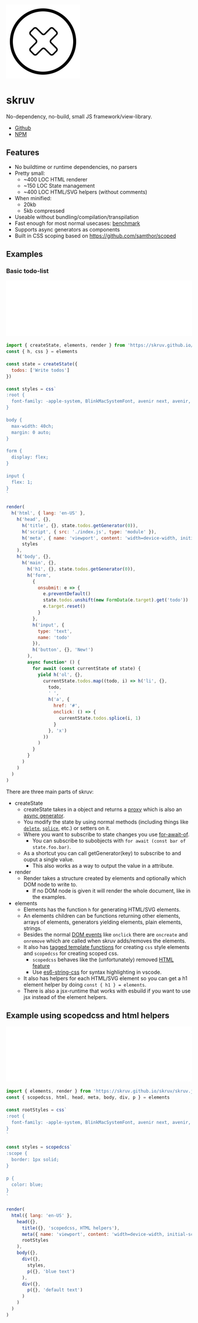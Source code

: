 ![skruv](./icon.svg)

# skruv

No-dependency, no-build, small JS framework/view-library.

* [Github](https://github.com/skruv/skruv)
* [NPM](https://npmjs.com/skruv)

## Features

* No buildtime or runtime dependencies, no parsers
* Pretty small:
  * ~400 LOC HTML renderer
  * ~150 LOC State management
  * ~400 LOC HTML/SVG helpers (without comments)
* When minified:
  * 20kb
  * 5kb compressed
* Useable without bundling/compilation/transpilation
* Fast enough for most normal usecases: [benchmark](https://krausest.github.io/js-framework-benchmark/index.html)
* Supports async generators as components
* Built in CSS scoping based on <https://github.com/samthor/scoped>
<!-- * Works with web components: [tests](https://custom-elements-everywhere.com/libraries/skruv/results/results.html) -->

## Examples

### Basic todo-list

<iframe
  src="./examples/todo/index.html"
  style="width:100%"
  frameborder="0"
  onload="this.style.height = `${this.contentWindow.document.documentElement.scrollHeight + 100}px`"
></iframe>

```js
import { createState, elements, render } from 'https://skruv.github.io/skruv/skruv.js'
const { h, css } = elements

const state = createState({
  todos: ['Write todos']
})

const styles = css`
:root {
  font-family: -apple-system, BlinkMacSystemFont, avenir next, avenir, segoe ui, helvetica neue, helvetica, Cantarell, Ubuntu, roboto, noto, arial, sans-serif;
}

body {
  max-width: 40ch;
  margin: 0 auto;
}

form {
  display: flex;
}

input {
  flex: 1;
}
`

render(
  h('html', { lang: 'en-US' },
    h('head', {},
      h('title', {}, state.todos.getGenerator(0)),
      h('script', { src: './index.js', type: 'module' }),
      h('meta', { name: 'viewport', content: 'width=device-width, initial-scale=1' }),
      styles
    ),
    h('body', {},
      h('main', {},
        h('h1', {}, state.todos.getGenerator(0)),
        h('form',
          {
            onsubmit: e => {
              e.preventDefault()
              state.todos.unshift(new FormData(e.target).get('todo'))
              e.target.reset()
            }
          },
          h('input', {
            type: 'text',
            name: 'todo'
          }),
          h('button', {}, 'New!')
        ),
        async function* () {
          for await (const currentState of state) {
            yield h('ol', {},
              currentState.todos.map((todo, i) => h('li', {},
                todo,
                ' ',
                h('a', {
                  href: '#',
                  onclick: () => {
                    currentState.todos.splice(i, 1)
                  }
                }, 'x')
              ))
            )
          }
        }
      )
    )
  )
)
```

There are three main parts of skruv:

* createState
  * createState takes in a object and returns a [proxy](https://developer.mozilla.org/en-US/docs/Web/JavaScript/Reference/Global_Objects/Proxy) which is also an [async generator](https://developer.mozilla.org/en-US/docs/Web/JavaScript/Reference/Global_Objects/AsyncGenerator).
  * You modify the state by using normal methods (including things like [`delete`](https://developer.mozilla.org/en-US/docs/Web/JavaScript/Reference/Operators/delete), [`splice`](https://developer.mozilla.org/en-US/docs/Web/JavaScript/Reference/Global_Objects/Array/splice), etc.) or setters on it.
  * Where you want to subscribe to state changes you use [for-await-of](https://developer.mozilla.org/en-US/docs/Web/JavaScript/Reference/Statements/for-await...of).
    * You can subscribe to subobjects with `for await (const bar of state.foo.bar)`.
  * As a shortcut you can call getGenerator(key) to subscribe to and ouput a single value.
    * This also works as a way to output the value in a attribute.
* render
  * Render takes a structure created by elements and optionally which DOM node to write to.
    * If no DOM node is given it will render the whole document, like in the examples.
* elements
  * Elements has the function `h` for generating HTML/SVG elements.
  * An elements children can be functions returning other elements, arrays of elements, generators yielding elements, plain elements, strings.
  * Besides the normal [DOM events](https://developer.mozilla.org/en-US/docs/Web/Events) like `onclick` there are `oncreate` and `onremove` which are called when skruv adds/removes the elements.
  * It also has [tagged template functions](https://developer.mozilla.org/en-US/docs/Web/JavaScript/Reference/Template_literals#tagged_templates) for creating `css` style elements and `scopedcss` for creating scoped css.
    * `scopedcss` behaves like the (unfortunately) removed [HTML feature](https://developer.mozilla.org/en-US/docs/Web/API/HTMLStyleElement/scoped)
    * Use [es6-string-css](https://marketplace.visualstudio.com/items?itemName=bashmish.es6-string-css) for syntax highlighting in vscode.
  * It also has helpers for each HTML/SVG element so you can get a h1 element helper by doing `const { h1 } = elements`.
  * There is also a jsx-runtime that works with esbuild if you want to use jsx instead of the element helpers.

## Example using scopedcss and html helpers

<iframe
  src="./examples/scopedcss-htmlhelpers/index.html"
  style="width:100%"
  frameborder="0"
  onload="this.style.height = `${this.contentWindow.document.documentElement.scrollHeight + 100}px`"
></iframe>

```js
import { elements, render } from 'https://skruv.github.io/skruv/skruv.js'
const { scopedcss, html, head, meta, body, div, p } = elements

const rootStyles = css`
:root {
  font-family: -apple-system, BlinkMacSystemFont, avenir next, avenir, segoe ui, helvetica neue, helvetica, Cantarell, Ubuntu, roboto, noto, arial, sans-serif;
}
`

const styles = scopedcss`
:scope {
  border: 1px solid;
}

p {
  color: blue;
}
`

render(
  html({ lang: 'en-US' },
    head({},
      title({}, 'scopedcss, HTML helpers'),
      meta({ name: 'viewport', content: 'width=device-width, initial-scale=1' }),
      rootStyles
    ),
    body({},
      div({},
        styles,
        p({}, 'blue text')
      ),
      div({},
        p({}, 'default text')
      )
    )
  )
)
```
